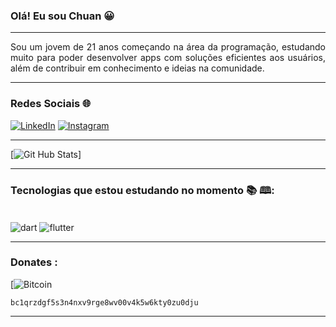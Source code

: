 
### Olá! Eu sou Chuan 😀

---
<p align="justify"> Sou um jovem de 21 anos começando na área da programação, estudando muito para poder desenvolver apps com soluções eficientes aos usuários, além de contribuir em conhecimento e ideias na comunidade. </p>

---
### Redes Sociais 🌐

[![LinkedIn](https://img.shields.io/badge/LinkedIn-0077B5?style=for-the-badge&logo=linkedin&logoColor=white)](https://www.linkedin.com/in/chuan-igor-3263ab232/)
[![Instagram](https://img.shields.io/badge/Instagram-E4405F?style=for-the-badge&logo=instagram&logoColor=white)](https://www.instagram.com/chuan.igor/)

---


[![Git Hub Stats](https://github-readme-stats.vercel.app/api?username=syggnus&theme=blue-green)]

---

### Tecnologias que estou estudando no momento 📚 🕮:

<div style="display: inline_block"><br/>
    <img align="center" alt="dart" src="https://img.shields.io/badge/Dart-0175C2?style=for-the-badge&logo=dart&logoColor=white" />
    <img align="center" alt="flutter" src="https://img.shields.io/badge/Flutter-02569B?style=for-the-badge&logo=flutter&logoColor=white" />
</div>

---

### Donates :

[![Bitcoin](https://img.shields.io/badge/Bitcoin-000000?style=for-the-badge&logo=bitcoin&logoColor=white)

```
bc1qrzdgf5s3n4nxv9rge8wv00v4k5w6kty0zu0dju
```
---

